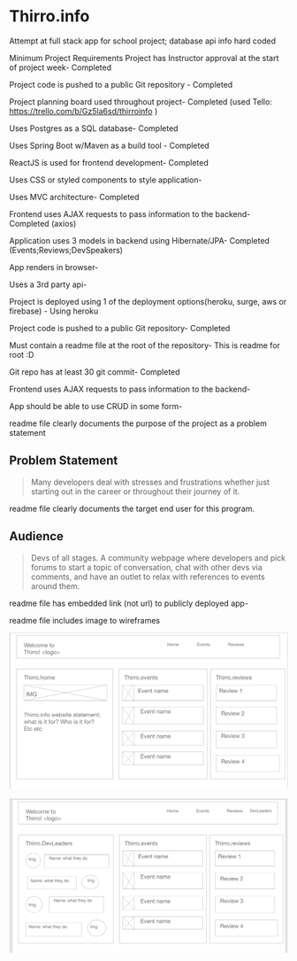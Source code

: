 # Thirro.info
Attempt at full stack app for school project; database api info hard coded

Minimum Project Requirements
 Project has Instructor approval at the start of project week- Completed 
 
 Project code is pushed to a public Git repository - Completed 
 
 Project planning board used throughout project- Completed (used Tello: https://trello.com/b/Gz5la6sd/thirroinfo )
 
 Uses Postgres as a SQL database- Completed 
 
 Uses Spring Boot w/Maven as a build tool - Completed
 
 ReactJS is used for frontend development- Completed 
 
 Uses CSS or styled components to style application- 
 
 Uses MVC architecture- Completed 
 
 Frontend uses AJAX requests to pass information to the backend- Completed (axios)
 
 Application uses 3 models in backend using Hibernate/JPA- Completed (Events;Reviews;DevSpeakers)
 
 App renders in browser- 
 
 Uses a 3rd party api- 
 
 Project is deployed using 1 of the deployment options(heroku, surge, aws or firebase) - Using heroku
 
 Project code is pushed to a public Git repository- Completed 
 
Must contain a readme file at the root of the repository- This is readme for root :D

 Git repo has at least 30 git commit- Completed 
 
 Frontend uses AJAX requests to pass information to the backend- 
 
 App should be able to use CRUD in some form- 
 
 readme file clearly documents the purpose of the project as a problem statement
 ## Problem Statement 
 > Many developers deal with stresses and frustrations whether just starting out in the career or throughout their journey of it.
 
 readme file clearly documents the target end user for this program.
 ## Audience 
 > Devs of all stages. A community webpage where developers and pick forums to start a topic of conversation, chat with other devs via comments, and have an outlet to relax with references to events around them.
 
 readme file has embedded link (not url) to publicly deployed app- 
 
 readme file includes image to wireframes

![wireframe](./Thirro.infoWF.jpg)

![wireframe](./Thirro_infoWF2.jpg)

 
 
